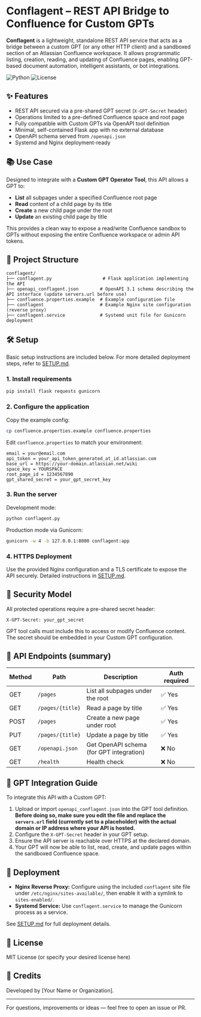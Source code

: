 # Conflagent – REST API Bridge to Confluence for Custom GPTs

**Conflagent** is a lightweight, standalone REST API service that acts as a bridge between a custom GPT (or any other HTTP client) and a sandboxed section of an Atlassian Confluence workspace. It allows programmatic listing, creation, reading, and updating of Confluence pages, enabling GPT-based document automation, intelligent assistants, or bot integrations.

![Python](https://img.shields.io/badge/python-3.10%2B-blue.svg)
![License](https://img.shields.io/badge/license-MIT-green.svg)

## ✨ Features

- REST API secured via a pre-shared GPT secret (`X-GPT-Secret` header)
- Operations limited to a pre-defined Confluence space and root page
- Fully compatible with Custom GPTs via OpenAPI tool definition
- Minimal, self-contained Flask app with no external database
- OpenAPI schema served from `/openapi.json`
- Systemd and Nginx deployment-ready

## 📚 Use Case

Designed to integrate with a **Custom GPT Operator Tool**, this API allows a GPT to:
- **List** all subpages under a specified Confluence root page
- **Read** content of a child page by its title
- **Create** a new child page under the root
- **Update** an existing child page by title

This provides a clean way to expose a read/write Confluence sandbox to GPTs without exposing the entire Confluence workspace or admin API tokens.

## 📂 Project Structure

```
conflagent/
├── conflagent.py                   # Flask application implementing the API
├── openapi_conflagent.json        # OpenAPI 3.1 schema describing the API interface (update servers.url before use)
├── confluence.properties.example  # Example configuration file
├── conflagent                     # Example Nginx site configuration (reverse proxy)
├── conflagent.service             # Systemd unit file for Gunicorn deployment
```

## 🛠 Setup

Basic setup instructions are included below. For more detailed deployment steps, refer to [SETUP.md](./SETUP.md).

### 1. Install requirements
```bash
pip install flask requests gunicorn
```

### 2. Configure the application
Copy the example config:
```bash
cp confluence.properties.example confluence.properties
```

Edit `confluence.properties` to match your environment:
```
email = your@email.com
api_token = your_api_token_generated_at_id.atlassian.com
base_url = https://your-domain.atlassian.net/wiki
space_key = YOURSPACE
root_page_id = 1234567890
gpt_shared_secret = your_gpt_secret_key
```

### 3. Run the server
Development mode:
```bash
python conflagent.py
```

Production mode via Gunicorn:
```bash
gunicorn -w 4 -b 127.0.0.1:8000 conflagent:app
```

### 4. HTTPS Deployment
Use the provided Nginx configuration and a TLS certificate to expose the API securely. Detailed instructions in [SETUP.md](./SETUP.md).

## 🔐 Security Model

All protected operations require a pre-shared secret header:
```
X-GPT-Secret: your_gpt_secret
```
GPT tool calls must include this to access or modify Confluence content. The secret should be embedded in your Custom GPT configuration.

## 📘 API Endpoints (summary)

| Method | Path                | Description                              | Auth required |
|--------|---------------------|------------------------------------------|----------------|
| GET    | `/pages`            | List all subpages under the root         | ✅ Yes          |
| GET    | `/pages/{title}`    | Read a page by title                     | ✅ Yes          |
| POST   | `/pages`            | Create a new page under root             | ✅ Yes          |
| PUT    | `/pages/{title}`    | Update a page by title                   | ✅ Yes          |
| GET    | `/openapi.json`     | Get OpenAPI schema (for GPT integration) | ❌ No           |
| GET    | `/health`           | Health check                             | ❌ No           |

## 🤖 GPT Integration Guide

To integrate this API with a Custom GPT:
1. Upload or import `openapi_conflagent.json` into the GPT tool definition. **Before doing so, make sure you edit the file and replace the `servers.url` field (currently set to a placeholder) with the actual domain or IP address where your API is hosted.**
2. Configure the `X-GPT-Secret` header in your GPT setup.
3. Ensure the API server is reachable over HTTPS at the declared domain.
4. Your GPT will now be able to list, read, create, and update pages within the sandboxed Confluence space.

## 🚥 Deployment

- **Nginx Reverse Proxy:** Configure using the included `conflagent` site file under `/etc/nginx/sites-available/`, then enable it with a symlink to `sites-enabled/`.
- **Systemd Service:** Use `conflagent.service` to manage the Gunicorn process as a service.

See [SETUP.md](./SETUP.md) for full deployment details.

## 📄 License

MIT License (or specify your desired license here)

## 🙌 Credits

Developed by [Your Name or Organization].

---

For questions, improvements or ideas — feel free to open an issue or PR.
